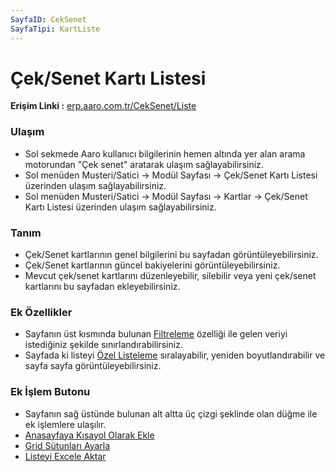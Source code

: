 ```yaml
---
SayfaID: CekSenet
SayfaTipi: KartListe
---
```


# Çek/Senet Kartı Listesi

**Erişim Linki :** [erp.aaro.com.tr/CekSenet/Liste](erp.aaro.com.tr/CekSenet/Liste)

### Ulaşım

- Sol sekmede Aaro kullanıcı bilgilerinin hemen altında yer alan arama motorundan "Çek senet" aratarak ulaşım sağlayabilirsiniz.
- Sol menüden Musteri/Satici -> Modül Sayfası -> Çek/Senet Kartı Listesi üzerinden ulaşım sağlayabilirsiniz. 
- Sol menüden Musteri/Satici -> Modül Sayfası -> Kartlar -> Çek/Senet Kartı Listesi üzerinden ulaşım sağlayabilirsiniz. 

### Tanım 

- Çek/Senet kartlarının genel bilgilerini bu sayfadan görüntüleyebilirsiniz.
- Çek/Senet kartlarının güncel bakiyelerini görüntüleyebilirsiniz.
- Mevcut çek/senet kartlarını düzenleyebilir, silebilir veya yeni çek/senet kartlarını bu sayfadan ekleyebilirsiniz.

### Ek Özellikler 

- Sayfanın üst kısmında bulunan [Filtreleme](../TemelOzellikler/SayfaKisitlari.md) özelliği ile gelen veriyi istediğiniz şekilde sınırlandırabilirsiniz.
- Sayfada ki listeyi [Özel Listeleme](../TemelOzellikler/ListeNesnesi.md) sıralayabilir, yeniden boyutlandırabilir ve sayfa sayfa görüntüleyebilirsiniz.

### Ek İşlem Butonu

- Sayfanın sağ üstünde bulunan alt altta üç çizgi şeklinde olan düğme ile ek işlemlere ulaşılır.
- [Anasayfaya Kısayol Olarak Ekle](../TemelOzellikler/KisaYollaraEkleme.md)
- [Grid Sütunları Ayarla](../TemelOzellikler/GridSutunAyarlari.md)
- [Listeyi Excele Aktar](../TemelOzellikler/ListeyiExceleAktar.md)

